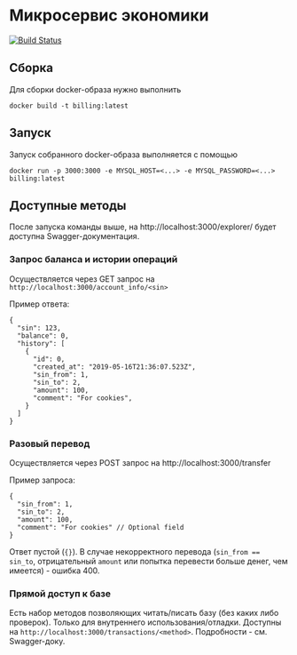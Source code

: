 # Микросервис экономики

[![Build Status](https://travis-ci.org/sr-2020/billing.svg?branch=master)](https://travis-ci.org/sr-2020/billing)

## Сборка

Для сборки docker-образа нужно выполнить

```
docker build -t billing:latest
```

## Запуск

Запуск собранного docker-образа выполняется с помощью

```
docker run -p 3000:3000 -e MYSQL_HOST=<...> -e MYSQL_PASSWORD=<...> billing:latest
```

## Доступные методы

После запуска команды выше, на http://localhost:3000/explorer/ будет доступна Swagger-документация.

### Запрос баланса и истории операций

Осуществляется через GET запрос на `http://localhost:3000/account_info/<sin>`

Пример ответа:

```
{
  "sin": 123,
  "balance": 0,
  "history": [
    {
      "id": 0,
      "created_at": "2019-05-16T21:36:07.523Z",
      "sin_from": 1,
      "sin_to": 2,
      "amount": 100,
      "comment": "For cookies",
    }
  ]
}
```

### Разовый перевод

Осуществляется через POST запрос на http://localhost:3000/transfer

Пример запроса:

```
{
  "sin_from": 1,
  "sin_to": 2,
  "amount": 100,
  "comment": "For cookies" // Optional field
}
```

Ответ пустой (`{}`).
В случае некорректного перевода (`sin_from == sin_to`, отрицательный `amount` или попытка перевести больше денег, чем имеется) - ошибка 400.

### Прямой доступ к базе

Есть набор методов позволяющих читать/писать базу (без каких либо проверок).
Только для внутреннего использования/отладки.
Доступны на `http://localhost:3000/transactions/<method>`. Подробности - см. Swagger-доку.
